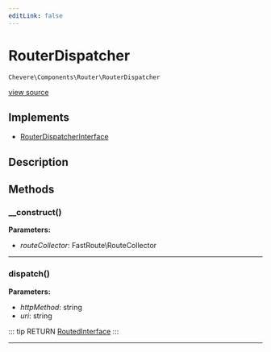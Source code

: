 ```yaml
---
editLink: false
---
```


# RouterDispatcher

`Chevere\Components\Router\RouterDispatcher`

[view source](https://github.com/chevere/chevere/blob/master/src/Chevere/Components/Router/RouterDispatcher.php)

## Implements

- [RouterDispatcherInterface](../../Interfaces/Router/RouterDispatcherInterface.md)

## Description



## Methods

### __construct()

**Parameters:**

- *routeCollector*: FastRoute\RouteCollector

---

### dispatch()

**Parameters:**

- *httpMethod*: string
- *uri*: string

::: tip RETURN
[RoutedInterface](../../Interfaces/Router/RoutedInterface.md)
:::

---
